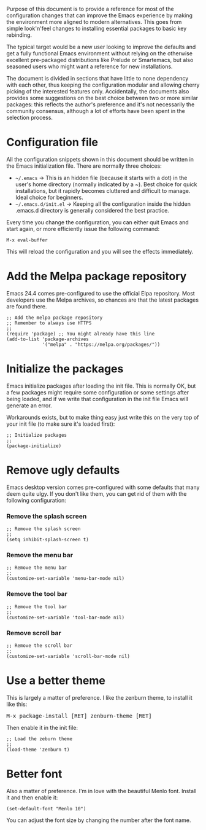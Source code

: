 Purpose of this document is to provide a reference for most of the
configuration changes that can improve the Emacs experience by making
the environment more aligned to modern alternatives. This goes from
simple look'n'feel changes to installing essential packages to basic
key rebinding.

The typical target would be a new user looking to improve the defaults
and get a fully functional Emacs environment without relying on the
otherwise excellent pre-packaged distributions like Prelude or
Smartemacs, but also seasoned users who might want a reference for new
installations.

The document is divided in sections that have little to none
dependency with each other, thus keeping the configuration modular and
allowing cherry picking of the interested features only. Accidentally,
the documents also provides some suggestions on the best choice
between two or more similar packages: this reflects the author's
preference and it's not necessarily the community consensus, although
a lot of efforts have been spent in the selection process.

# Configuration file

All the configuration snippets shown in this document should be written in the Emacs
initialization file. There are normally three choices:

* `~/.emacs` -> This is an hidden file (because it starts with a dot) in
the user's home directory (normally indicated by a ~). Best choice for
quick installations, but it rapidly becomes cluttered and difficult to
manage. Ideal choice for beginners.
* `~/.emacs.d/init.el` -> Keeping all the configuration inside the
hidden .emacs.d directory is generally considered the best practice.

Every time you change the configuration, you can either quit Emacs and
start again, or more efficiently issue the following command:

```
M-x eval-buffer
```

This will reload the configuration and you will see the effects
immediately.

# Add the Melpa package repository

Emacs 24.4 comes pre-configured to use the official Elpa
repository. Most developers use the Melpa archives, so chances are
that the latest packages are found there.

```elisp
;; Add the melpa package repository
;; Remember to always use HTTPS
;;
(require 'package) ;; You might already have this line
(add-to-list 'package-archives
             '("melpa" . "https://melpa.org/packages/"))
```

# Initialize the packages

Emacs initialize packages after loading the init file. This is
normally OK, but a few packages might require some configuration or
some settings after being loaded, and if we write that configuration
in the init file Emacs will generate an error.

Workarounds exists, but to make thing easy just write this on the very
top of your init file (to make sure it's loaded first):

```elist
;; Initialize packages
;;
(package-initialize)
```

# Remove ugly defaults

Emacs desktop version comes pre-configured with some defaults that
many deem quite ulgy. If you don't like them, you can get rid of
them with the following configuration:

### Remove the splash screen ###

```elisp
;; Remove the splash screen
;; 
(setq inhibit-splash-screen t)
```

### Remove the menu bar ###

```elisp
;; Remove the menu bar
;;
(customize-set-variable 'menu-bar-mode nil)
```
### Remove the tool bar ###

```elisp
;; Remove the tool bar
;;
(customize-set-variable 'tool-bar-mode nil)
```

### Remove scroll bar ###

```elisp
;; Remove the scroll bar
;;
(customize-set-variable 'scroll-bar-mode nil)
```

# Use a better theme

This is largely a matter of preference. I like the zenburn theme, to
install it like this:


<kbd>M-x package-install [RET] zenburn-theme [RET]</kbd>

Then enable it in the init file:

```elisp
;; Load the zeburn theme
;;
(load-theme 'zenburn t)
```

# Better font

Also a matter of preference. I'm in love with the beautiful Menlo
font. Install it and then enable it:

```elisp
(set-default-font "Menlo 10")
```

You can adjust the font size by changing the number after the font
name.


